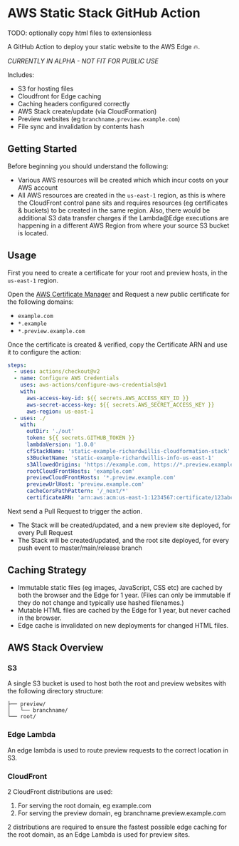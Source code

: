 # AWS Static Stack GitHub Action

TODO: optionally copy html files to extensionless

A GitHub Action to deploy your static website to the AWS Edge 🔥.

_CURRENTLY IN ALPHA - NOT FIT FOR PUBLIC USE_

Includes:

- S3 for hosting files
- Cloudfront for Edge caching
- Caching headers configured correctly
- AWS Stack create/update (via CloudFormation)
- Preview websites (eg `branchname.preview.example.com`)
- File sync and invalidation by contents hash

## Getting Started

Before beginning you should understand the following:

- Various AWS resources will be created which which incur costs on your AWS account
- All AWS resources are created in the `us-east-1` region, as this is where the CloudFront control pane sits and requires resources (eg certificates & buckets) to be created in the same region. Also, there would be additional S3 data transfer charges if the Lambda@Edge executions are happening in a different AWS Region from where your source S3 bucket is located.

## Usage

First you need to create a certificate for your root and preview hosts, in the `us-east-1` region.

Open the [AWS Certificate Manager](https://console.aws.amazon.com/acm/home?region=us-east-1) and Request a new public certificate for the following domains:

- `example.com`
- `*.example`
- `*.preview.example.com`

Once the certificate is created & verified, copy the Certificate ARN and use it to configure the action:

```yaml
steps:
  - uses: actions/checkout@v2
  - name: Configure AWS Credentials
    uses: aws-actions/configure-aws-credentials@v1
    with:
      aws-access-key-id: ${{ secrets.AWS_ACCESS_KEY_ID }}
      aws-secret-access-key: ${{ secrets.AWS_SECRET_ACCESS_KEY }}
      aws-region: us-east-1
  - uses: ./
    with:
      outDir: './out'
      token: ${{ secrets.GITHUB_TOKEN }}
      lambdaVersion: '1.0.0'
      cfStackName: 'static-example-richardwillis-cloudformation-stack'
      s3BucketName: 'static-example-richardwillis-info-us-east-1'
      s3AllowedOrigins: 'https://example.com, https://*.preview.example.com'
      rootCloudFrontHosts: 'example.com'
      previewCloudFrontHosts: '*.preview.example.com'
      previewUrlHost: 'preview.example.com'
      cacheCorsPathPattern: '/_next/*'
      certificateARN: 'arn:aws:acm:us-east-1:1234567:certificate/123abc-123abc-1234-5678-abcdef'
```

Next send a Pull Request to trigger the action.

- The Stack will be created/updated, and a new preview site deployed, for every Pull Request
- The Stack will be created/updated, and the root site deployed, for every push event to master/main/release branch

## Caching Strategy

- Immutable static files (eg images, JavaScript, CSS etc) are cached by both the browser and the Edge for 1 year. (Files can only be immutable if they do not change and typically use hashed filenames.)
- Mutable HTML files are cached by the Edge for 1 year, but never cached in the browser.
- Edge cache is invalidated on new deployments for changed HTML files.

## AWS Stack Overview

### S3

A single S3 bucket is used to host both the root and preview websites with the following directory structure:

```console
├── preview/
│   └── branchname/
└── root/
```

### Edge Lambda

An edge lambda is used to route preview requests to the correct location in S3.

### CloudFront

2 CloudFront distributions are used:

1. For serving the root domain, eg example.com
2. For serving the preview domain, eg branchname.preview.example.com

2 distributions are required to ensure the fastest possible edge caching for the root domain, as an Edge Lambda is used for preview sites.
